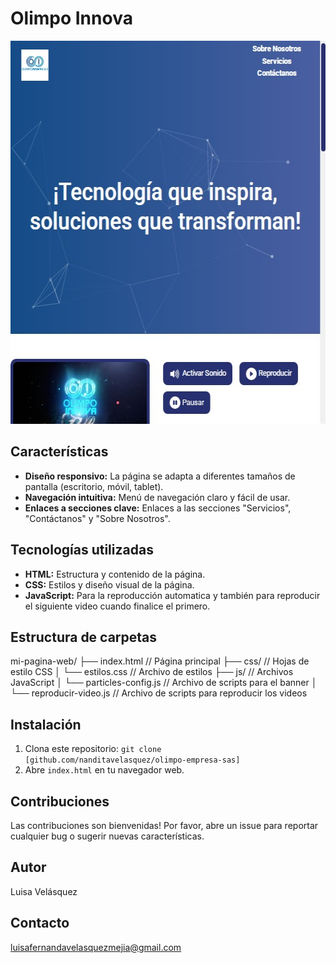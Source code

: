 # Olimpo Innova

<div align="center">
   <img src="IMG/pagina-olimpo.jpg" width="582" height="613">
</div>


## Características

* **Diseño responsivo:** La página se adapta a diferentes tamaños de pantalla (escritorio, móvil, tablet).
* **Navegación intuitiva:** Menú de navegación claro y fácil de usar.
* **Enlaces a secciones clave:** Enlaces a las secciones "Servicios", "Contáctanos" y "Sobre Nosotros".


## Tecnologías utilizadas

* **HTML:** Estructura y contenido de la página.
* **CSS:** Estilos y diseño visual de la página.
* **JavaScript:** Para la reproducción automatica y también para reproducir el siguiente video cuando finalice el primero.

## Estructura de carpetas


mi-pagina-web/
├── index.html       // Página principal
├── css/             // Hojas de estilo CSS
│   └── estilos.css    // Archivo de estilos
├── js/              // Archivos JavaScript
│   └── particles-config.js    // Archivo de scripts para el banner
│   └── reproducir-video.js    // Archivo de scripts para reproducir los videos


## Instalación

1. Clona este repositorio: `git clone [github.com/nanditavelasquez/olimpo-empresa-sas]`
2. Abre `index.html` en tu navegador web.

## Contribuciones

Las contribuciones son bienvenidas! Por favor, abre un issue para reportar cualquier bug o sugerir nuevas características.

## Autor

Luisa Velásquez

## Contacto

luisafernandavelasquezmejia@gmail.com

